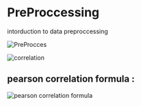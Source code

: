 # PreProccessing
intorduction to data preproccessing

![PreProcces](https://github.com/mse056/PreProccessing/assets/77380435/43184bfe-74d6-4718-8dcf-5a112e6f2ba7)

![correlation](https://github.com/mse056/PreProccessing/assets/77380435/f5b90d6d-96fc-4f62-a7fb-f81c2c31cbb7)

## pearson correlation formula :
![pearson correlation formula](https://github.com/mse056/PreProccessing/assets/77380435/c67793cd-29da-417c-bf63-369d7c2ef2be)
